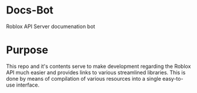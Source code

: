 # Docs-Bot
Roblox API Server documenation bot

# Purpose
This repo and it's contents serve to make development regarding the Roblox API
much easier and provides links to various streamlined libraries. This is done
by means of compilation of various resources into a single easy-to-use interface.

